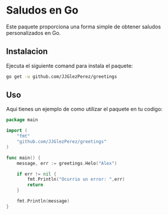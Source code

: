 # Saludos en Go

Este paquete proporciona una forma simple de obtener saludos personalizados en Go.

## Instalacion
Ejecuta el siguiente comand para instala el paquete: 
```bash
go get -u github.com/JJGlezPerez/greetings
```

## Uso 
Aqui tienes un ejemplo de como utilizar el paquete en tu codigo:

```go
package main

import (
    "fmt"
    "github.com/JJGlezPerez/greetings"
)

func main() {
    message, err := greetings.Helo("Alex")

    if err != nil {
        fmt.Println("Ocurrio un error: ",err)
        return
    }

    fmt.Println(message)
}